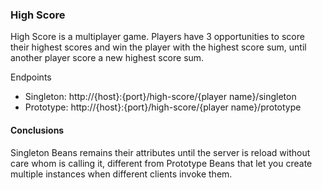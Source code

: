### High Score

High Score is a multiplayer game. 
Players have 3 opportunities to score 
their highest scores and win the player 
with the highest score sum, until another 
player score a new highest score sum.

Endpoints
* Singleton:
http://{host}:{port}/high-score/{player name}/singleton
* Prototype:
http://{host}:{port}/high-score/{player name}/prototype

#### Conclusions
Singleton Beans remains their attributes until the server 
is reload without care whom is calling it, different from 
Prototype Beans that let you create multiple instances
when different clients invoke them.